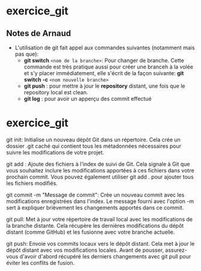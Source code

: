 
# exercice_git

## Notes de Arnaud

* L'utilisation de git fait appel aux commandes suivantes (notamment mais pas que):
  * **git switch** `<nom de la branche>`: Pour changer de branche.
    Cette commande est très pratique aussi pour créer une branceh à la volée et s'y placer immédiatement, elle s'écrit de la façon suivante: **git switch -c** `<nom nouvelle branche>`
  * **git push** : pour mettre à jour le **repository** distant, une fois que le repository local est clean.
  * **git log** : pour avoir un apperçu des commit effectué



# exercice_git
git init: Initialise un nouveau dépôt Git dans un répertoire. Cela crée un dossier .git caché qui contient tous les métadonnées nécessaires pour suivre les modifications de votre projet.

git add <fichier>: Ajoute des fichiers à l'index de suivi de Git. Cela signale à Git que vous souhaitez inclure les modifications apportées à ces fichiers dans votre prochain commit. Vous pouvez également utiliser git add . pour ajouter tous les fichiers modifiés.

git commit -m "Message de commit": Crée un nouveau commit avec les modifications enregistrées dans l'index. Le message fourni avec l'option -m sert à expliquer brièvement les changements apportés dans ce commit.

git pull: Met à jour votre répertoire de travail local avec les modifications de la branche distante. Cela récupère les dernières modifications du dépôt distant (comme GitHub) et les fusionne avec votre branche actuelle.

git push: Envoie vos commits locaux vers le dépôt distant. Cela met à jour le dépôt distant avec vos modifications locales. Avant de pousser, assurez-vous d'avoir d'abord récupéré les derniers changements avec git pull pour éviter les conflits de fusion.

